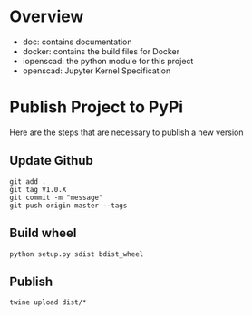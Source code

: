# Overview
- doc: contains documentation
- docker: contains the build files for Docker
- iopenscad: the python module for this project
- openscad: Jupyter Kernel Specification

# Publish Project to PyPi
Here are the steps that are necessary to publish a new version

## Update Github
```
git add .
git tag V1.0.X
git commit -m "message"
git push origin master --tags
```

## Build wheel
```
python setup.py sdist bdist_wheel
```

## Publish
```
twine upload dist/*
```

